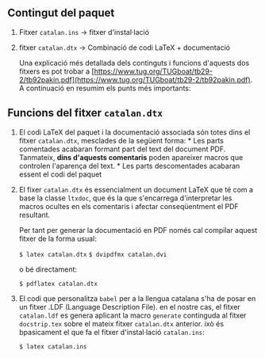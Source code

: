  
## Contingut del paquet

  1. Fitxer `catalan.ins` -> fitxer d'instal·lació
  2. fitxer `catalan.dtx` -> Combinació de codi LaTeX + documentació

     Una explicació més detallada dels continguts i funcions d'aquests dos fitxers es pot trobar a [https://www.tug.org/TUGboat/tb29-2/tb92pakin.pdf](https://www.tug.org/TUGboat/tb29-2/tb92pakin.pdf). A continuació en resumim els punts més importants:


## Funcions del fitxer `catalan.dtx`

  1. El codi LaTeX del paquet i la documentació associada són totes dins el fitxer `catalan.dtx`, mesclades de la següent forma:
    * Les parts comentades acabaran formant part del text del document PDF. Tanmateix, **dins d'aquests comentaris** poden apareixer macros que controlen l'aparença del text.
    * Les parts descomentades acabaran essent el codi del paquet

  2. El fixer `catalan.dtx` és essencialment un document LaTeX que té com a base la classe `ltxdoc`, que és la que s'encarrega d'interpretar les macros ocultes en els comentaris i afectar conseqüentment el PDF resultant.

     Per tant per generar la documentació en PDF només cal compilar aquest fitxer de la forma usual:

     ```$ latex catalan.dtx```
     ```$ dvipdfmx catalan.dvi```

     o bé directament:

     ```$ pdflatex catalan.dtx```


  3. El codi que personalitza `babel` per a la llengua catalana s'ha de posar en un fitxer .LDF (Language Description File). en el nostre cas, el fitxer `catalan.ldf` es genera aplicant la macro `generate` continguda al fitxer `docstrip.tex` sobre el mateix fitxer `catalan.dtx` anterior. ixò és bpasicament el que fa el fitxer d'instal·lació `catalan.ins`:

     ```$ latex catalan.ins```